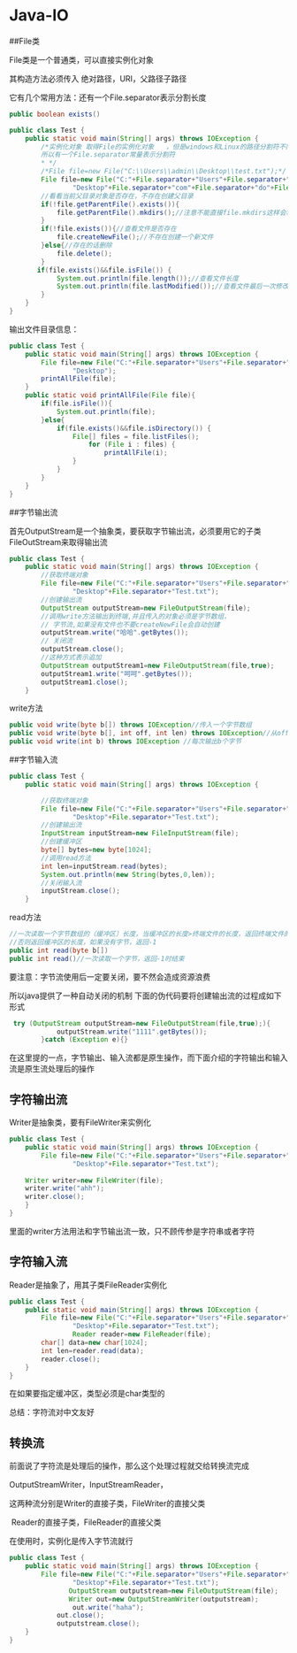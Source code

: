 # Java-IO

##File类

File类是一个普通类，可以直接实例化对象

其构造方法必须传入  绝对路径，URI，父路径子路径

它有几个常用方法：还有一个File.separator表示分割长度

```java
public boolean exists()
```



```java
public class Test {
    public static void main(String[] args) throws IOException {
        /*实例化对象 取得File的实例化对象   ，但是windows和Linux的路径分割符不同不同
        所以有一个File.separator常量表示分割符
        * */
        /*File file=new File("C:\\Users\\admin\\Desktop\\test.txt");*/
        File file=new File("C:"+File.separator+"Users"+File.separator+"admin"+File.separator+
                "Desktop"+File.separator+"com"+File.separator+"do"+File.separator+"Test.java");
        //看看当前父目录对象是否存在，不存在创建父目录
        if(!file.getParentFile().exists()){
            file.getParentFile().mkdirs();//注意不能直接file.mkdirs这样会将你要创建的文件也弄成一个目录
        }
        if(!file.exists()){//查看文件是否存在
            file.createNewFile();//不存在创建一个新文件
        }else{//存在的话删除
            file.delete();
        }
       if(file.exists()&&file.isFile()) {
            System.out.println(file.length());//查看文件长度
            System.out.println(file.lastModified());//查看文件最后一次修改信息
        }
    }
}
```



输出文件目录信息：

```java
public class Test {
    public static void main(String[] args) throws IOException {
        File file=new File("C:"+File.separator+"Users"+File.separator+"admin"+File.separator+
                "Desktop");
        printAllFile(file);
    }
    public static void printAllFile(File file){
        if(file.isFile()){
            System.out.println(file);
        }else{
            if(file.exists()&&file.isDirectory()) {
                File[] files = file.listFiles();
                    for (File i : files) {
                        printAllFile(i);
                }
            }
        }
    }
}
```



##字节输出流

首先OutputStream是一个抽象类，要获取字节输出流，必须要用它的子类FileOutStream来取得输出流

```java
public class Test {
    public static void main(String[] args) throws IOException {
        //获取终端对象
        File file=new File("C:"+File.separator+"Users"+File.separator+"admin"+File.separator+
                "Desktop"+File.separator+"Test.txt");
        //创建输出流
        OutputStream outputStream=new FileOutputStream(file);
        //调用write方法输出到终端,并且传入的对象必须是字节数组，
        // 字节流,如果没有文件也不要createNewFile会自动创建
        outputStream.write("哈哈".getBytes());
		// 关闭流
        outputStream.close();
        //这种方式表示追加
        OutputStream outputStream1=new FileOutputStream(file,true);
        outputStream1.write("呵呵".getBytes());
        outputStream1.close();
    }
```

write方法

```java
public void write(byte b[]) throws IOException//传入一个字节数组
public void write(byte b[], int off, int len) throws IOException//从off开始，输出len个字符
public void write(int b) throws IOException //每次输出b个字节
```

##字节输入流

```java
public class Test {
    public static void main(String[] args) throws IOException {

        //获取终端对象
        File file=new File("C:"+File.separator+"Users"+File.separator+"admin"+File.separator+
                "Desktop"+File.separator+"Test.txt");
        //创建输出流
        InputStream inputStream=new FileInputStream(file);
        //创建缓冲区
        byte[] bytes=new byte[1024];
        //调用read方法
        int len=inputStream.read(bytes);
        System.out.println(new String(bytes,0,len));
        //关闭输入流
        inputStream.close();
    }

```

read方法

```java
//一次读取一个字节数组的（缓冲区）长度，当缓冲区的长度>终端文件的长度，返回终端文件的长度
//否则返回缓冲区的长度，如果没有字节，返回-1
public int read(byte b[])
public int read()//一次读取一个字节，返回-1时结束
```

要注意：字节流使用后一定要关闭，要不然会造成资源浪费

所以java提供了一种自动关闭的机制 下面的伪代码要将创建输出流的过程成如下形式

```java
 try (OutputStream outputStream=new FileOutputStream(file,true);){
            outputStream.write("1111".getBytes());
        }catch (Exception e){}
```

在这里提的一点，字节输出、输入流都是原生操作，而下面介绍的字符输出和输入流是原生流处理后的操作

## 字符输出流

Writer是抽象类，要有FileWriter来实例化

```java
public class Test {
    public static void main(String[] args) throws IOException {
        File file=new File("C:"+File.separator+"Users"+File.separator+"admin"+File.separator+
                "Desktop"+File.separator+"Test.txt");
    
    Writer writer=new FileWriter(file);
    writer.write("ahh");
    writer.close();
    }
}
```

里面的writer方法用法和字节输出流一致，只不顾传参是字符串或者字符

## 字符输入流

Reader是抽象了，用其子类FileReader实例化



```java
public class Test {
    public static void main(String[] args) throws IOException {
        File file=new File("C:"+File.separator+"Users"+File.separator+"admin"+File.separator+
                "Desktop"+File.separator+"Test.txt");
                Reader reader=new FileReader(file);
		char[] data=new char[1024];
		int len=reader.read(data);
		reader.close();
    }
}
```

在如果要指定缓冲区，类型必须是char类型的

总结：字符流对中文友好

## 转换流

前面说了字符流是处理后的操作，那么这个处理过程就交给转换流完成

OutputStreamWriter，InputStreamReader，

这两种流分别是Writer的直接子类，FileWriter的直接父类

​			   Reader的直接子类，FileReader的直接父类

在使用时，实例化是传入字节流就行

```java
public class Test {
    public static void main(String[] args) throws IOException {
        File file=new File("C:"+File.separator+"Users"+File.separator+"admin"+File.separator+
                "Desktop"+File.separator+"Test.txt");
               OutputStream outputstream=new FileOutputStream(file);
        	   Writer out=new OutputStreamWriter(outputstream);
        		out.write("haha");
        	out.close();
        	outputstream.close();
    }
}
```




